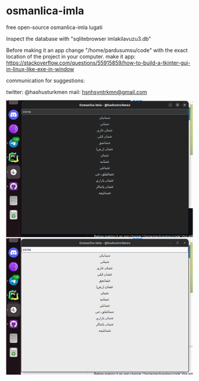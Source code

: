 # osmanlica-imla

free open-source osmanlica-imla lugati

Inspect the database with "sqlitebrowser imlakilavuzu3.db"

Before making it an app change "/home/pardusumsu/code"
with the exact location of the project in your computer.
make it app: https://stackoverflow.com/questions/55915859/how-to-build-a-tkinter-gui-in-linux-like-exe-in-window

communication for suggestions: 

twitter: @hashusturkmen
mail: hsnhsyntrkmn@gmail.com

![Dark Theme](https://github.com/hashus42/osmanlica-imla/blob/main/screenshots/dark-theme.png)
![Light Theme](https://github.com/hashus42/osmanlica-imla/blob/main/screenshots/light-theme.png)